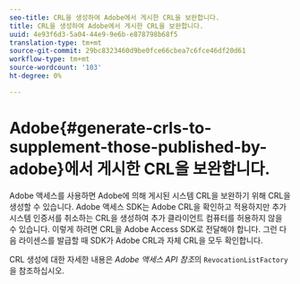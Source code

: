 ```yaml
---
seo-title: CRL을 생성하여 Adobe에서 게시한 CRL을 보완합니다.
title: CRL을 생성하여 Adobe에서 게시한 CRL을 보완합니다.
uuid: 4e93f6d3-5a04-44e9-9e6b-e878798b68f5
translation-type: tm+mt
source-git-commit: 29bc8323460d9be0fce66cbea7c6fce46df20d61
workflow-type: tm+mt
source-wordcount: '103'
ht-degree: 0%

---
```



# Adobe{#generate-crls-to-supplement-those-published-by-adobe}에서 게시한 CRL을 보완합니다.

Adobe 액세스를 사용하면 Adobe에 의해 게시된 시스템 CRL을 보완하기 위해 CRL을 생성할 수 있습니다. Adobe 액세스 SDK는 Adobe CRL을 확인하고 적용하지만 추가 시스템 인증서를 취소하는 CRL을 생성하여 추가 클라이언트 컴퓨터를 허용하지 않을 수 있습니다. 이렇게 하려면 CRL을 Adobe Access SDK로 전달해야 합니다. 그런 다음 라이센스를 발급할 때 SDK가 Adobe CRL과 자체 CRL을 모두 확인합니다.

CRL 생성에 대한 자세한 내용은 *Adobe 액세스 API 참조*&#x200B;의 `RevocationListFactory`을 참조하십시오.
